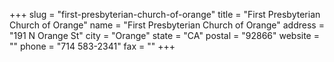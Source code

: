+++
slug = "first-presbyterian-church-of-orange"
title = "First Presbyterian Church of Orange"
name = "First Presbyterian Church of Orange"
address = "191 N Orange St"
city = "Orange"
state = "CA"
postal = "92866"
website = ""
phone = "714 583-2341"
fax = ""
+++
